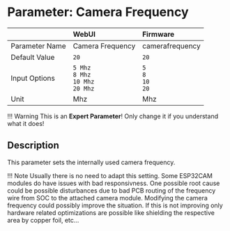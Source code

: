 # Parameter: Camera Frequency

|                   | WebUI               | Firmware
|:---               |:---                 |:----
| Parameter Name    | Camera Frequency    | camerafrequency
| Default Value     | `20`                | `20`
| Input Options     | `5 Mhz`<br>`8 Mhz`<br>`10 Mhz`<br>`20 Mhz` | `5`<br>`8`<br>`10`<br>`20`
| Unit              | Mhz                 | Mhz


!!! Warning
    This is an **Expert Parameter**! Only change it if you understand what it does!  


## Description

This parameter sets the internally used camera frequency.


!!! Note
    Usually there is no need to adapt this setting. Some ESP32CAM modules do have issues
    with bad responsivness. One possible root cause could be possible disturbances due to
    bad PCB routing of the frequency wire from SOC to the attached camera module. Modifying the
    camera frequency could possibly improve the situation. If this is not improving only hardware
    related optimizations are possible like shielding the respective area by copper foil, etc...
    
